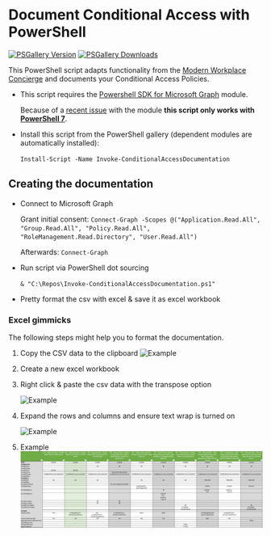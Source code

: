 # Document Conditional Access with PowerShell 

[![PSGallery Version](https://img.shields.io/powershellgallery/v/Invoke-ConditionalAccessDocumentation.svg?style=flat-square&label=PSGallery%20Version)](https://www.powershellgallery.com/packages/Invoke-ConditionalAccessDocumentation) [![PSGallery Downloads](https://img.shields.io/powershellgallery/dt/Invoke-ConditionalAccessDocumentation?style=flat-square&label=PSGallery%20Downloads)](https://www.powershellgallery.com/packages/Invoke-ConditionalAccessDocumentation)

This PowerShell script adapts functionality from the [Modern Workplace Concierge](https://github.com/nicolonsky/ModernWorkplaceConcierge) and documents your Conditional Access Policies.

* This script requires the [Powershell SDK for Microsoft Graph](https://github.com/microsoftgraph/msgraph-sdk-powershell) module. 

    Because of a [recent issue](https://github.com/microsoftgraph/msgraph-sdk-powershell/issues/189) with the module **this script only works with [PowerShell 7](https://github.com/PowerShell/PowerShell/releases/latest)**.

* Install this script from the PowerShell gallery (dependent modules are automatically installed):

    ```Install-Script -Name Invoke-ConditionalAccessDocumentation```

## Creating the documentation

* Connect to Microsoft Graph

    Grant initial consent: ```Connect-Graph -Scopes @("Application.Read.All", "Group.Read.All", "Policy.Read.All", "RoleManagement.Read.Directory", "User.Read.All")```
    
    Afterwards: ```Connect-Graph```
* Run script via PowerShell dot sourcing

    ```& "C:\Repos\Invoke-ConditionalAccessDocumentation.ps1"```
    
* Pretty format the csv with excel & save it as excel workbook

### Excel gimmicks
The following steps might help you to format the documentation.

1. Copy the CSV data to the clipboard
    ![Example](https://tech.nicolonsky.ch/content/images/2020/04/Annotation-2020-04-20-121447.png)

2. Create a new excel workbook

3. Right click & paste the csv data with the transpose option

    ![Example](https://tech.nicolonsky.ch/content/images/2020/04/Annotation-2020-04-20-121559.png)

4. Expand the rows and columns and ensure text wrap is turned on

    ![Example](https://tech.nicolonsky.ch/content/images/2020/04/image-4.png)
6. Example
    ![Example](Example/Example.png)
